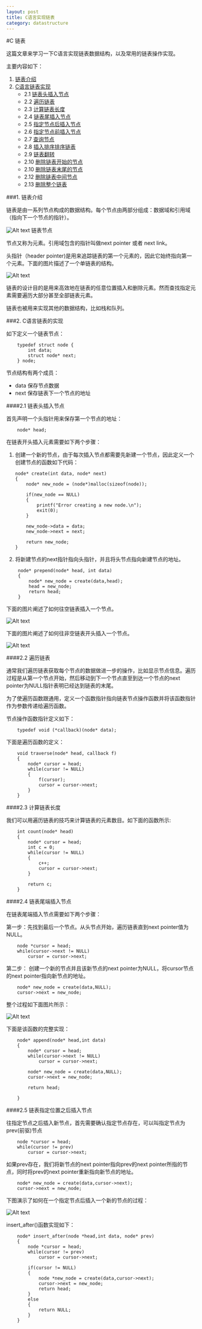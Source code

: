 ```yaml
---
layout: post
title: C语言实现链表 
category: datastructure
---
```


#C 链表

这篇文章来学习一下C语言实现链表数据结构，以及常用的链表操作实现。

主要内容如下：

1. <a href="#1">链表介绍</a>
2. <a href="#2">C语言链表实现</a>
	*  2.1 <a href="#2.1">链表头插入节点</a>
	*  2.2 <a href="#2.2">遍历链表</a>
	*  2.3 <a href="#2.3">计算链表长度</a>
	*  2.4 <a href="#2.4">链表尾插入节点</a>
	*  2.5 <a href="#2.5">指定节点后插入节点</a>
	*  2.6 <a href="#2.6">指定节点前插入节点</a>
	*  2.7 <a href="#2.7">查询节点</a>
	*  2.8 <a href="#2.8">插入排序排序链表</a>
	*  2.9 <a href="#2.9">链表翻转</a>
	*  2.10 <a href="#2.10">删除链表开始的节点</a>
	*  2.10 <a href="#2.11">删除链表末尾的节点</a>
	*  2.12 <a href="#2.12">删除链表中间节点</a>
	*  2.13 <a href="#2.13">删除整个链表</a>

###1. <a id='1'>链表介绍</a>  

链表是由一系列节点构成的数据结构。每个节点由两部分组成：数据域和引用域（指向下一个节点的指针）。

![Alt text](http://www.zentut.com/wp-content/uploads/2013/04/linked-list-node.png)
链表节点

节点又称为元素。引用域包含的指针叫做next pointer 或者 next link。

头指针（header pointer)是用来追踪链表的第一个元素的，因此它始终指向第一个元素。下面的图片描述了一个单链表的结构。

![Alt text](http://www.zentut.com/wp-content/uploads/2013/04/c-linked-list.png)


链表的设计目的是用来高效地在链表的任意位置插入和删除元素。然而查找指定元素需要遍历大部分甚至全部链表元素。

链表也被用来实现其他的数据结构，比如栈和队列。

###2. <a id="2">C语言链表的实现</a>

如下定义一个链表节点：

		typedef struct node {
			int data;
			struct node* next;
		} node;

节点结构有两个成员：

* data 保存节点数据
* next 保存链表下一个节点的地址

####2.1 <a id="2.1">链表头插入节点</a>

首先声明一个头指针用来保存第一个节点的地址：

		node* head;

在链表开头插入元素需要如下两个步骤：

1.	创建一个新的节点，由于每次插入节点都需要先新建一个节点，因此定义一个创建节点的函数如下代码：

		node* create(int data, node* next)
		{
			node* new_node = (node*)malloc(sizeof(node));

			if(new_node == NULL)
			{
				printf("Error creating a new node.\n");
				exit(0);
			}

			new_node->data = data;
			new_node->next = next;

			return new_node;
		}

2. 将新建节点的next指针指向头指针，并且将头节点指向新建节点的地址。

		node* prepend(node* head, int data)
		{
			node* new_node = create(data,head);
			head = new_node;
			return head;
		}

下面的图片阐述了如何往空链表插入一个节点。

![Alt text](http://www.zentut.com/wp-content/uploads/2013/04/linked-list-insert-at-beginning-empty-list.png)


下面的图片阐述了如何往非空链表开头插入一个节点。

![Alt text](http://www.zentut.com/wp-content/uploads/2013/04/linked-list-insert-at-beginning-nonempty-list.png)

####2.2 <a id="2.2">遍历链表</a>


通常我们遍历链表获取每个节点的数据做进一步的操作，比如显示节点信息。遍历过程是从第一个节点开始，然后移动到下一个节点直至到达一个节点的next pointer为NULL指针表明已经达到链表的末尾。

为了使遍历函数跟通用，定义一个函数指针指向链表节点操作函数并将该函数指针作为参数传递给遍历函数。

节点操作函数指针定义如下：

		typedef void (*callback)(node* data);

下面是遍历函数的定义：

		void traverse(node* head, callback f)
		{
			node* cursor = head;
			while(cursor != NULL)
			{
				f(cursor);
				cursor = cursor->next;
			}
		}

####2.3 <a id="2.3">计算链表长度</a>

我们可以用遍历链表的技巧来计算链表的元素数目。如下面的函数所示:

		int count(node* head)
		{
			node* cursor = head;
			int c = 0;
			while(cursor != NULL)
			{
				c++;
				cursor = cursor->next;
			}

			return c;
		}

####2.4 <a id="2.4">链表尾端插入节点</a>

在链表尾端插入节点需要如下两个步骤：

第一步：先找到最后一个节点。从头节点开始，遍历链表直到next pointer值为NULL。

		node *cursor = head;
		while(cursor->next != NULL)
			cursor = cursor->next;

第二步： 创建一个新的节点并且该新节点的next pointer为NULL，将cursor节点的next pointer指向新节点的地址。

		node* new_node = create(data,NULL);
		cursor->next = new_node;

整个过程如下面图片所示：

![Alt text](http://www.zentut.com/wp-content/uploads/2013/04/linked-list-add-a-new-node-at-the-end.png)

下面是该函数的完整实现：

		node* append(node* head,int data)
		{
			node* cursor = head;
			while(cursor->next != NULL)
				cursor = cursor->next;

			node* new_node = create(data,NULL);
			cursor->next = new_node;

			return head;
		
		}

####2.5 <a id="2.5">链表指定位置之后插入节点</a>

往指定节点之后插入新节点，首先需要确认指定节点存在，可以叫指定节点为prev(前驱)节点

		node *cursor = head;
		while(cursor != prev)
			cursor = cursor->next;


如果prev存在，我们将新节点的next pointer指向prev的next pointer所指的节点，同时将prev的next pointer重新指向新节点的地址。

		node* new_node = create(data,cursor->next);
		cursor->next = new_node;

下图演示了如何在一个指定节点后插入一个新的节点的过程：


![Alt text](http://www.zentut.com/wp-content/uploads/2013/04/linked-list-insert-after.png)


insert_after()函数实现如下：

		node* insert_after(node *head,int data, node* prev)
		{
			node *cursor = head;
			while(cursor != prev)
				cursor = cursor->next;

			if(cursor != NULL)
			{
				node *new_node = create(data,cursor->next);
				cursor->next = new_node;
				return head;
			}
			else
			{
				return NULL;
			}
		}
